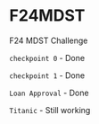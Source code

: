 # F24MDST
F24 MDST Challenge

```checkpoint 0``` - Done

```checkpoint 1``` - Done 
 
```Loan Approval``` - Done 

```Titanic``` - Still working
